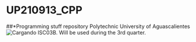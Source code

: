 # UP210913_CPP
##*Programming stuff repository
Polytechnic University of Aguascalientes ![Cargando](https://upload.wikimedia.org/wikipedia/commons/thumb/1/18/ISO_C%2B%2B_Logo.svg/1822px-ISO_C%2B%2B_Logo.svg.png)
ISC03B. Will be used during the 3rd quarter.




